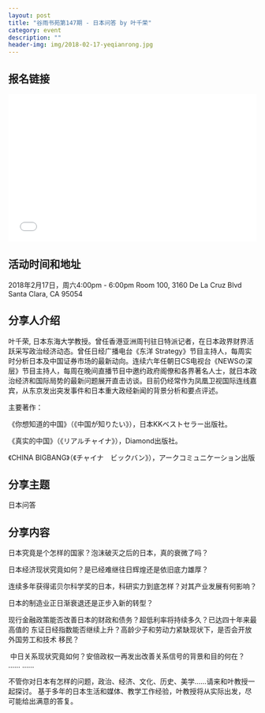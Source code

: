 ```yaml
---
layout: post
title: "谷雨书苑第147期 - 日本问答 by 叶千荣"
category: event
description: ""
header-img: img/2018-02-17-yeqianrong.jpg
---
```


## 报名链接
<div style="width:100%; text-align:left;" ><iframe src="//eventbrite.com/tickets-external?eid=42894774425&ref=etckt" frameborder="0" height="300" width="100%" vspace="0" hspace="0" marginheight="5" marginwidth="5" scrolling="auto" allowtransparency="true"></iframe></div>

## 活动时间和地址
2018年2月17日，周六4:00pm - 6:00pm
Room 100, 3160 De La Cruz Blvd Santa Clara, CA 95054

## 分享人介绍
叶千荣, 日本东海大学教授。曾任香港亚洲周刊驻日特派记者，在日本政界财界活跃采写政治经济动态。曾任日经广播电台《东洋 Strategy》节目主持人，每周实时分析日本及中国证券市场的最新动向。连续六年任朝日CS电视台《NEWSの深层》节目主持人，每周在晚间直播节目中邀约政府阁僚和各界著名人士，就日本政治经济和国际局势的最新问题展开直击访谈。目前仍经常作为凤凰卫视国际连线嘉宾，从东京发出突发事件和日本重大政经新闻的背景分析和要点评述。

主要著作：

《你想知道的中国》（《中国が知りたい》），日本KKベストセラー出版社。

《真实的中国》（《リアルチャイナ》），Diamond出版社。

《CHINA BIGBANG》（《チャイナ　ビックバン》），アークコミュニケーション出版

 


## 分享主题
日本问答


## 分享内容 
日本究竟是个怎样的国家？泡沫破灭之后的日本，真的衰微了吗？

日本经济现状究竟如何？是已经难继往日辉煌还是依旧底力雄厚？

连续多年获得诺贝尔科学奖的日本，科研实力到底怎样？对其产业发展有何影响？

日本的制造业正日渐衰退还是正步入新的转型？

现行金融政策能否改善日本的财政和债务？超低利率将持续多久？已达四十年来最高值的
东证日经指数能否继续上升？高龄少子和劳动力紧缺现状下，是否会开放外国劳工和技术
移民？

 中日关系现状究竟如何？安倍政权一再发出改善关系信号的背景和目的何在？
…… ……

不管你对日本有怎样的问题，政治、经济、文化、历史、美学……请来和叶教授一起探讨。
基于多年的日本生活和媒体、教学工作经验，叶教授将从实际出发，尽可能给出满意的答复。
